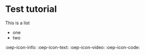 # Test tutorial

This is a list
* one
* two

:oep-icon-info:
:oep-icon-text:
:oep-icon-video:
:oep-icon-code:
